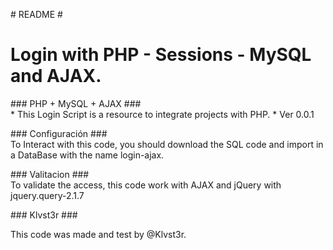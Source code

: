 <html lang="es_MX">
<head>
	<meta charset="utf-8"/>
	<meta name="keywords" content="" />
	<meta name="description" content="" />
	<title>Login-AJAX</title>
</head>
<body>
      <p>  
      # README #
      </p>
      <h1>
      Login with PHP - Sessions - MySQL and AJAX.
      </h1>
      <p>
      ### PHP + MySQL + AJAX ###
      <br/>
      * This Login Script is a resource to integrate projects with PHP.
      * Ver 0.0.1
      </p>
      <p>
      ### Configuración ###
      <br/>
      To Interact with this code, you should download the SQL code and import in a DataBase with the name login-ajax.
      </p>
      <p>
      ### Valitacion ###
      <br/>
      To validate the access, this code work with AJAX and jQuery with jquery.query-2.1.7
      </p>
      <p>
      ### Klvst3r ###
      <br/>
      <p>
      This code was made and test by @Klvst3r.
      </p>
</body>
</html>
